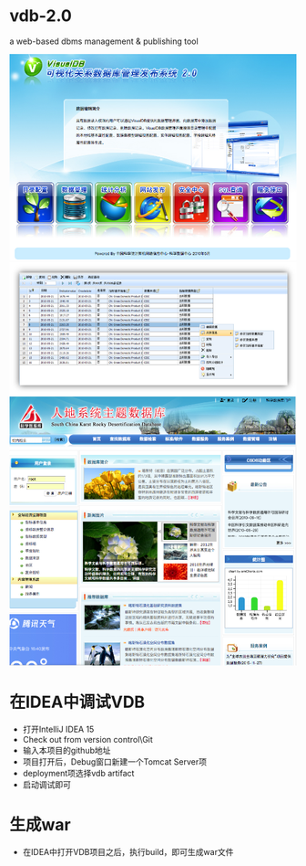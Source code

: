 # vdb-2.0
a web-based dbms management &amp; publishing tool

<img src='docs/screen1.png'>
<img src='docs/screen2.png'>
<img src='docs/screen3.png'>

# 在IDEA中调试VDB
* 打开IntelliJ IDEA 15
* Check out from version control\Git
* 输入本项目的github地址
* 项目打开后，Debug窗口新建一个Tomcat Server项
* deployment项选择vdb artifact
* 启动调试即可

# 生成war
* 在IDEA中打开VDB项目之后，执行build，即可生成war文件
